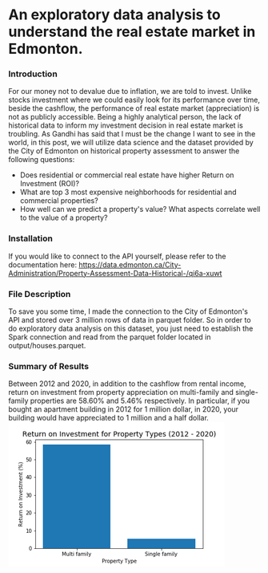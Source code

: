 # An exploratory data analysis to understand the real estate market in Edmonton.
### Introduction
For our money not to devalue due to inflation, we are told to invest. Unlike stocks investment where we could easily look for its performance over time, beside the cashflow, the performance of real estate market (appreciation) is not as publicly accessible. Being a highly analytical person, the lack of historical data to inform my investment decision in real estate market is troubling. As Gandhi has said that I must be the change I want to see in the world, in this post, we will utilize data science and the dataset provided by the City of Edmonton on historical property assessment to answer the following questions:
* Does residential or commercial real estate have higher Return on Investment (ROI)?
* What are top 3 most expensive neighborhoods for residential and commercial properties?
* How well can we predict a property's value? What aspects correlate well to the value of a property?
### Installation
If you would like to connect to the API yourself, please refer to the documentation here: https://data.edmonton.ca/City-Administration/Property-Assessment-Data-Historical-/qi6a-xuwt
### File Description
To save you some time, I made the connection to the City of Edmonton's API and stored over 3 million rows of data in parquet folder. So in order to do exploratory data analysis on this dataset, you just need to establish the Spark connection and read from the parquet folder located in output/houses.parquet.
### Summary of Results
Between 2012 and 2020, in addition to the cashflow from rental income, return on investment from property appreciation on multi-family and single-family properties are 58.60% and 5.46% respectively. In particular, if you bought an apartment building in 2012 for 1 million dollar, in 2020, your building would have appreciated to 1 million and a half dollar.
![plot](./bar_plot_ROI_by_property_type.png)
